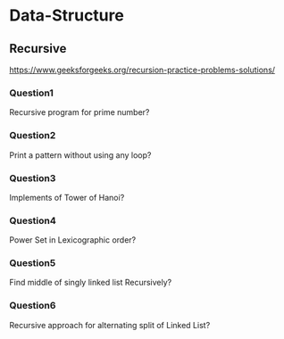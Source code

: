 # Data-Structure
## Recursive 
https://www.geeksforgeeks.org/recursion-practice-problems-solutions/
### Question1 
Recursive program for prime number?
### Question2
Print a pattern without using any loop?
### Question3
Implements of Tower of Hanoi?
### Question4
Power Set in Lexicographic order?
### Question5
Find middle of singly linked list Recursively?
### Question6
Recursive approach for alternating split of Linked List?

